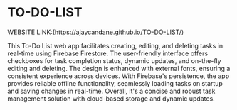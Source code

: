 ﻿# TO-DO-LIST

WEBSITE LINK:[(https://ajaycandane.github.io/TO-DO-LIST/)](https://ajaycandane.github.io/TO-DO-LIST/)


This To-Do List web app facilitates creating, editing, and deleting tasks in real-time using Firebase Firestore. The user-friendly interface offers checkboxes for task completion status, dynamic updates, and on-the-fly editing and deleting. The design is enhanced with external fonts, ensuring a consistent experience across devices. With Firebase's persistence, the app provides reliable offline functionality, seamlessly loading tasks on startup and saving changes in real-time. Overall, it's a concise and robust task management solution with cloud-based storage and dynamic updates.
